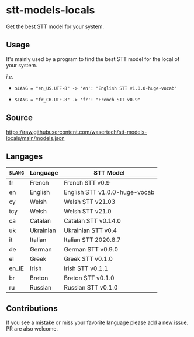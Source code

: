 # stt-models-locals

Get the best STT model for your system.

## Usage

It's mainly used by a program to find the best STT model for the local of your system.

_i.e._

 - `$LANG = "en_US.UTF-8" -> 'en': "English STT v1.0.0-huge-vocab"`

 - `$LANG = "fr_CH.UTF-8" -> 'fr': "French STT v0.9"`

## Source

https://raw.githubusercontent.com/wasertech/stt-models-locals/main/models.json

## Langages

| `$LANG` | Language | STT Model |
| ------- | -------- | --------- |
| fr | French | French STT v0.9 |
| en | English | English STT v1.0.0-huge-vocab |
| cy | Welsh | Welsh STT v21.03 |
| tcy | Welsh | Welsh STT v21.0 |
| ca | Catalan | Catalan STT v0.14.0 |
| uk | Ukrainian | Ukrainian STT v0.4 |
| it | Italian | Italian STT 2020.8.7 |
| de | German | German STT v0.9.0 |
| el | Greek | Greek STT v0.1.0 |
| en_IE | Irish | Irish STT v0.1.1 |
| br | Breton | Breton STT v0.1.0 |
| ru | Russian | Russian STT v0.1.0 |

## Contributions

If you see a mistake or miss your favorite language please add a [new issue](https://github.com/wasertech/stt-models-locals/issues/new/choose). PR are also welcome. 
